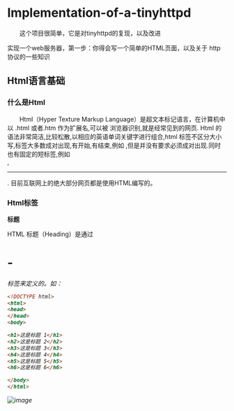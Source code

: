 # Implementation-of-a-tinyhttpd

&emsp;&emsp;这个项目很简单，它是对tinyhttpd的复现，以及改进

实现一个web服务器，第一步：你得会写一个简单的HTML页面，以及关于 http 协议的一些知识

## Html语言基础

### 什么是Html

&emsp;&emsp;Html（Hyper Texture Markup Language）是超文本标记语言，在计算机中以 .html 或者.htm 作为扩展名,可以被 浏览器识别,就是经常见到的网页. Html 的语法非常简洁,比较松散,以相应的英语单词关键字进行组合,html 标签不区分大小写,标签大多数成对出现,有开始,有结束,例如 <html></html>,但是并没有要求必须成对出现.同时也有固定的短标签,例如<br/>,<hr/>. 目前互联网上的绝大部分网页都是使用HTML编写的。

### Html标签

**标题**

HTML 标题（Heading）是通过<h1> - <h6> 标签来定义的。如：

```html
<!DOCTYPE html>
<html>
<head>
</head>
<body>

<h1>这是标题 1</h1>
<h2>这是标题 2</h2>
<h3>这是标题 3</h3>
<h4>这是标题 4</h4>
<h5>这是标题 5</h5>
<h6>这是标题 6</h6>

</body>
</html>
```
![image](https://user-images.githubusercontent.com/81791654/166139399-77eec3a7-2d9f-4342-8287-e5307aa5058d.png)


  
